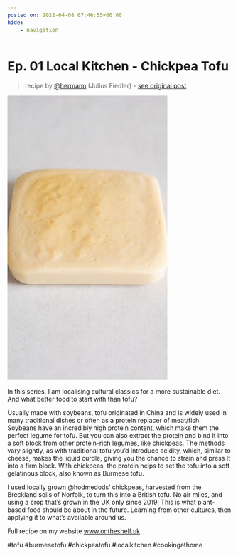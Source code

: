 ```yaml
---
posted on: 2022-04-08 07:46:55+00:00
hide:
    - navigation
---
```


# Ep. 01 Local Kitchen - Chickpea Tofu 

> recipe by [@hermann](https://www.instagram.com/hermann/) 
(Julius Fiedler) - [see original post](https://instagram.com/p/CcFQjo0oftf)

![](../img/hermann_08-04-2022_0704.png)

  
In this series, I am localising cultural classics for a more sustainable diet. And what better food to start with than tofu?  
  
Usually made with soybeans, tofu originated in China and is widely used in many traditional dishes or often as a protein replacer of meat/fish. Soybeans have an incredibly high protein content, which make them the perfect legume for tofu. But you can also extract the protein and bind it into a soft block from other protein-rich legumes, like chickpeas. The methods vary slightly, as with traditional tofu you’d introduce acidity, which, similar to cheese, makes the liquid curdle, giving you the chance to strain and press It into a firm block. With chickpeas, the protein helps to set the tofu into a soft gelatinous block, also known as Burmese tofu.  
  
I used locally grown @hodmedods’ chickpeas, harvested from the Breckland soils of Norfolk, to turn this into a British tofu. No air miles, and using a crop that’s grown in the UK only since 2019! This is what plant-based food should be about in the future. Learning from other cultures, then applying it to what’s available around us.  
  
Full recipe on my website www.ontheshelf.uk  
  
\#tofu \#burmesetofu \#chickpeatofu \#localkitchen \#cookingathome   